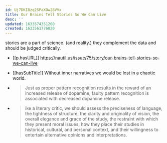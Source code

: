 ```yaml
---
id: Uj7DKI8zq2SPaXOw28VVx
title: Our Brains Tell Stories So We Can Live
desc: ''
updated: 1633574351260
created: 1633561776820
---
```


stories are a part of science. (and reality.) they complement the data and should be judged critically.

- [[p.hasURL]] https://nautil.us/issue/75/story/our-brains-tell-stories-so-we-can-live
- [[hasSubTitle]] Without inner narratives we would be lost in a chaotic world. 

- > Just as proper pattern recognition results in the reward of an increased release of dopamine, faulty pattern recognition is associated with decreased dopamine release. 

- > ike a literary critic, we should assess the preciseness of language, the tightness of structure, the clarity and originality of vision, the overall elegance and grace of the study, the restraint with which they present moral issues, how they place their studies in historical, cultural, and personal context, and their willingness to entertain alternative opinions and interpretations.
